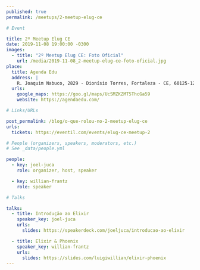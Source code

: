 ```yaml
---
published: true
permalink: /meetups/2-meetup-elug-ce

# Event

title: 2º Meetup Elug CE
date: 2019-11-08 19:00:00 -0300
images:
  - title: "2º Meetup Elug CE: Foto Oficial"
    url: /media/2019-11-08_2-meetup-elug-ce-foto-oficial.jpg
place:
  title: Agenda Edu
  address: |
    R. Joaquim Nabuco, 2829 - Dionísio Torres, Fortaleza - CE, 60125-121
  urls:
    google_maps: https://goo.gl/maps/UcSMZKZMT5ThcGa59
    website: https://agendaedu.com/

# Links/URLs

post_permalink: /blog/o-que-rolou-no-2-meetup-elug-ce
urls:
  tickets: https://eventil.com/events/elug-ce-meetup-2

# People (organizers, speakers, moderators, etc.)
# See _data/people.yml

people:
  - key: joel-juca
    role: organizer, host, speaker

  - key: willian-frantz
    role: speaker

# Talks

talks:
  - title: Introdução ao Elixir
    speaker_key: joel-juca
    urls:
      slides: https://speakerdeck.com/joeljuca/introducao-ao-elixir

  - title: Elixir & Phoenix
    speaker_key: willian-frantz
    urls:
      slides: https://slides.com/luigiwillian/elixir-phoenix
---
```

